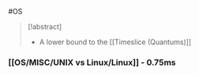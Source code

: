 #OS 
>[!abstract]
>- A lower bound to the [[Timeslice (Quantums)]]


### [[OS/MISC/UNIX vs Linux/Linux]] - 0.75ms